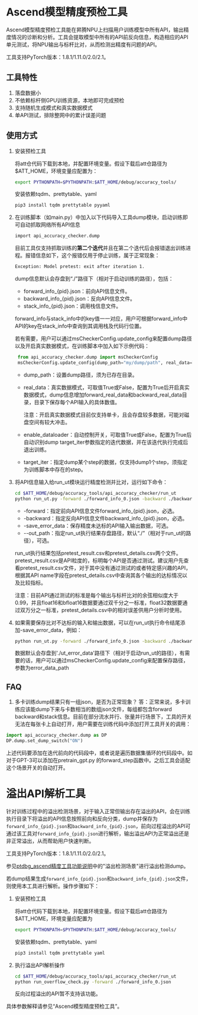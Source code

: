 # Ascend模型精度预检工具

Ascend模型精度预检工具能在昇腾NPU上扫描用户训练模型中所有API，输出精度情况的诊断和分析。工具会提取模型中所有的API前反向信息，构造相应的API单元测试，将NPU输出与标杆比对，从而检测出精度有问题的API。

工具支持PyTorch版本：1.8.1/1.11.0/2.0/2.1。

## 工具特性

1. 落盘数据小
2. 不依赖标杆侧GPU训练资源，本地即可完成预检
3. 支持随机生成模式和真实数据模式
4. 单API测试，排除整网中的累计误差问题

## 使用方式

1. 安装预检工具

   将att仓代码下载到本地，并配置环境变量。假设下载后att仓路径为 $ATT_HOME，环境变量应配置为：

   ```bash
   export PYTHONPATH=$PYTHONPATH:$ATT_HOME/debug/accuracy_tools/
   ```

   安装依赖tqdm、prettytable、yaml

   ```bash
   pip3 install tqdm prettytable pyyaml
   ```

2. 在训练脚本（如main.py）中加入以下代码导入工具dump模块，启动训练即可自动抓取网络所有API信息

   ```bash
   import api_accuracy_checker.dump
   ```

   目前工具仅支持抓取训练的**第二个迭代**并且在第二个迭代后会报错退出训练进程。报错信息如下，这个报错仅用于停止训练，属于正常现象：

   ```bash
   Exception: Model pretest: exit after iteration 1.
   ```

   dump信息默认会存盘到“./”路径下（相对于启动训练的路径），包括：

   - forward_info_{pid}.json：前向API信息文件。
   - backward_info_{pid}.json：反向API信息文件。
   - stack_info_{pid}.json：调用栈信息文件。

   forward_info与stack_info中的key值一一对应，用户可根据forward_info中API的key在stack_info中查询到其调用栈及代码行位置。

   若有需要，用户可以通过msCheckerConfig.update_config来配置dump路径以及开启真实数据模式，在训练脚本中加入如下示例代码：

   ```Python
   	from api_accuracy_checker.dump import msCheckerConfig
   	msCheckerConfig.update_config(dump_path="my/dump/path", real_data=True, enable_dataloader=True, target_iter=1)
   ```

   - dump_path：设置dump路径，须为已存在目录。

   - real_data：真实数据模式，可取值True或False，配置为True后开启真实数据模式，dump信息增加forward_real_data和backward_real_data目录，目录下保存每个API输入的具体数值。

     注意：开启真实数据模式目前仅支持单卡，且会存盘较多数据，可能对磁盘空间有较大冲击。

   - enable_dataloader：自动控制开关，可取值True或False，配置为True后自动识别dump target_iter参数指定的迭代数据，并在该迭代执行完成后退出训练。

   - target_iter：指定dump某个step的数据，仅支持dump1个step，须指定为训练脚本中存在的step。

3. 将API信息输入给run_ut模块运行精度检测并比对，运行如下命令：

   ```bash
   cd $ATT_HOME/debug/accuracy_tools/api_accuracy_checker/run_ut
   python run_ut.py -forward ./forward_info_0.json -backward ./backward_info_0.json
   ```

   - -forward：指定前向API信息文件forward_info_{pid}.json，必选。
   - -backward：指定反向API信息文件backward_info_{pid}.json，必选。
   - -save_error_data：保存精度未达标的API输入输出数据，可选。
   - --out_path：指定run_ut执行结果存盘路径，默认“./”（相对于run_ut的路径），可选。

   run_ut执行结果包括pretest_result.csv和pretest_details.csv两个文件。pretest_result.csv是API粒度的，标明每个API是否通过测试。建议用户先查看pretest_result.csv文件，对于其中没有通过测试的或者特定感兴趣的API，根据其API name字段在pretest_details.csv中查询其各个输出的达标情况以及比较指标。

   注意：目前API通过测试的标准是每个输出与标杆比对的余弦相似度大于0.99，并且float16和bfloat16数据要通过双千分之一标准，float32数据要通过双万分之一标准，pretest_details.csv中的相对误差供用户分析时使用。

4. 如果需要保存比对不达标的输入和输出数据，可以在run_ut执行命令结尾添加-save_error_data，例如：

   ```bash
   python run_ut.py -forward ./forward_info_0.json -backward ./backward_info_0.json -save_error_data
   ```
   数据默认会存盘到'./ut_error_data'路径下（相对于启动run_ut的路径），有需要的话，用户可以通过msCheckerConfig.update_config来配置保存路径，参数为error_data_path

## FAQ 

1. 多卡训练dump结果只有一组json，是否为正常现象？
   答：正常来说，多卡训练应该能dump下来与卡数相当的数组json文件，每组都包含forward backward和stack信息。目前在部分流水并行、张量并行场景下，工具的开关无法在每张卡上自动打开，用户需要在训练代码中添加打开工具开关的调用：

  ```Python
import api_accuracy_checker.dump as DP
DP.dump.set_dump_switch("ON")
  ```

  上述代码要添加在迭代前向的代码段中，或者说是遍历数据集循环的代码段中。如对于GPT-3可以添加在pretrain_gpt.py 的forward_step函数中。之后工具会适配这个场景开关的自动打开。

# 溢出API解析工具

针对训练过程中的溢出检测场景，对于输入正常但输出存在溢出的API，会在训练执行目录下将溢出的API信息按照前向和反向分类，dump并保存为`forward_info_{pid}.json`和`backward_info_{pid}.json`，前向过程溢出的API可通过该工具对`forward_info_{pid}.json`进行解析，输出溢出API为正常溢出还是非正常溢出，从而帮助用户快速判断。

工具支持PyTorch版本：1.8.1/1.11.0/2.0/2.1。

参见[ptdbg_ascend精度工具功能说明](https://gitee.com/ascend/att/tree/master/debug/accuracy_tools/ptdbg_ascend/doc)中的"溢出检测场景"进行溢出检测dump。

若dump结果生成`forward_info_{pid}.json`和`backward_info_{pid}.json`文件，则使用本工具进行解析。操作步骤如下：

1. 安装预检工具

   将att仓代码下载到本地，并配置环境变量。假设下载后att仓路径为 $ATT_HOME，环境变量应配置为

   ```bash
   export PYTHONPATH=$PYTHONPATH:$ATT_HOME/debug/accuracy_tools/
   ```

   安装依赖tqdm、prettytable、yaml

   ```bash
   pip3 install tqdm prettytable yaml
   ```

2. 执行溢出API解析操作

   ```bash
   cd $ATT_HOME/debug/accuracy_tools/api_accuracy_checker/run_ut
   python run_overflow_check.py -forward ./forward_info_0.json
   ```

   反向过程溢出的API暂不支持该功能。


具体参数解释请参见“Ascend模型精度预检工具”。
